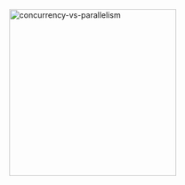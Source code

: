<img src="https://user-images.githubusercontent.com/63919345/215276604-8e8451b4-9f9f-4663-85bc-f8b8239ee632.png" height=300 alt="concurrency-vs-parallelism"/>
